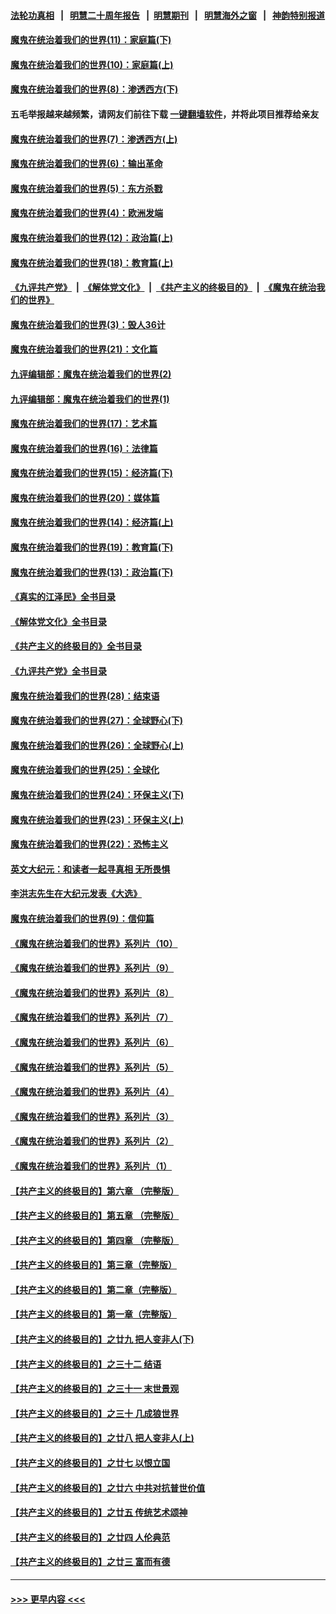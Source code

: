 #### [法轮功真相](https://github.com/gfw-breaker/truth/blob/master/README.md?t=0) &nbsp;&nbsp;|&nbsp;&nbsp; [明慧二十周年报告](https://github.com/gfw-breaker/mh-reports/blob/master/README.md?t=0) &nbsp;&nbsp;|&nbsp;&nbsp;[明慧期刊](https://github.com/gfw-breaker/mh-qikan) &nbsp;&nbsp;|&nbsp;&nbsp; [明慧海外之窗](https://github.com/gfw-breaker/mh-news/blob/master/README.md?t=0) &nbsp;&nbsp;|&nbsp;&nbsp; [神韵特别报道](https://github.com/gfw-breaker/mh-news/blob/master/shenyun.md?t=0)
#### [魔鬼在统治着我们的世界(11)：家庭篇(下)](../pages/nsc422/n10440961.md?t=11221750) 
#### [魔鬼在统治着我们的世界(10)：家庭篇(上)](../pages/nsc422/n10435448.md?t=11221750) 
#### [魔鬼在统治着我们的世界(8)：渗透西方(下)](../pages/nsc422/n10429603.md?t=11221750) 
#### 五毛举报越来越频繁，请网友们前往下载 [一键翻墙软件](https://github.com/gfw-breaker/ssr-accounts)，并将此项目推荐给亲友
#### [魔鬼在统治着我们的世界(7)：渗透西方(上)](../pages/nsc422/n10426013.md?t=11221750) 
#### [魔鬼在统治着我们的世界(6)：输出革命](../pages/nsc422/n10421536.md?t=11221750) 
#### [魔鬼在统治着我们的世界(5)：东方杀戮](../pages/nsc422/n10417707.md?t=11221750) 
#### [魔鬼在统治着我们的世界(4)：欧洲发端](../pages/nsc422/n10414890.md?t=11221750) 
#### [魔鬼在统治着我们的世界(12)：政治篇(上)](../pages/nsc422/n10444576.md?t=11221750) 
#### [魔鬼在统治着我们的世界(18)：教育篇(上)](../pages/nsc422/n10526970.md?t=11221750) 
#### [《九评共产党》](https://github.com/begood0513/9ping.md/blob/master/README.md) &nbsp;|&nbsp; [《解体党文化》](../../../../jtdwh.md/blob/master/README.md)  &nbsp;|&nbsp; [《共产主义的终极目的》](../../../../gczydzjmd.md/blob/master/README.md) &nbsp;|&nbsp; [《魔鬼在统治我们的世界》](../../../../mgztzwmdsj.md/blob/master/README.md) 
#### [魔鬼在统治着我们的世界(3)：毁人36计](../pages/nsc422/n10411583.md?t=11221750) 
#### [魔鬼在统治着我们的世界(21)：文化篇](../pages/nsc422/n10597706.md?t=11221750) 
#### [九评编辑部：魔鬼在统治着我们的世界(2)](../pages/nsc422/n10410036.md?t=11221750) 
#### [九评编辑部：魔鬼在统治着我们的世界(1)](../pages/nsc422/n10406825.md?t=11221750) 
#### [魔鬼在统治着我们的世界(17)：艺术篇](../pages/nsc422/n10499093.md?t=11221750) 
#### [魔鬼在统治着我们的世界(16)：法律篇](../pages/nsc422/n10485969.md?t=11221750) 
#### [魔鬼在统治着我们的世界(15)：经济篇(下)](../pages/nsc422/n10469975.md?t=11221750) 
#### [魔鬼在统治着我们的世界(20)：媒体篇](../pages/nsc422/n10586579.md?t=11221750) 
#### [魔鬼在统治着我们的世界(14)：经济篇(上)](../pages/nsc422/n10457370.md?t=11221750) 
#### [魔鬼在统治着我们的世界(19)：教育篇(下)](../pages/nsc422/n10564808.md?t=11221750) 
#### [魔鬼在统治着我们的世界(13)：政治篇(下)](../pages/nsc422/n10448270.md?t=11221750) 
#### [《真实的江泽民》全书目录](../pages/nsc422/n13721399.md?t=11221750) 
#### [《解体党文化》全书目录](../pages/nsc422/n13721157.md?t=11221750) 
#### [《共产主义的终极目的》全书目录](../pages/nsc422/n13721048.md?t=11221750) 
#### [《九评共产党》全书目录](../pages/nsc422/n13708085.md?t=11221750) 
#### [魔鬼在统治着我们的世界(28)：结束语](../pages/nsc422/n10936246.md?t=11221750) 
#### [魔鬼在统治着我们的世界(27)：全球野心(下)](../pages/nsc422/n10928319.md?t=11221750) 
#### [魔鬼在统治着我们的世界(26)：全球野心(上)](../pages/nsc422/n10900318.md?t=11221750) 
#### [魔鬼在统治着我们的世界(25)：全球化](../pages/nsc422/n10788205.md?t=11221750) 
#### [魔鬼在统治着我们的世界(24)：环保主义(下)](../pages/nsc422/n10695307.md?t=11221750) 
#### [魔鬼在统治着我们的世界(23)：环保主义(上)](../pages/nsc422/n10688613.md?t=11221750) 
#### [魔鬼在统治着我们的世界(22)：恐怖主义](../pages/nsc422/n10614727.md?t=11221750) 
#### [英文大纪元：和读者一起寻真相 无所畏惧](../pages/nsc422/n12542027.md?t=11221750) 
#### [李洪志先生在大纪元发表《大选》](../pages/nsc422/n12534746.md?t=11221750) 
#### [魔鬼在统治着我们的世界(9)：信仰篇](../pages/nsc422/n10432159.md?t=11221750) 
#### [《魔鬼在统治着我们的世界》系列片（10）](../pages/nsc422/n12292670.md?t=11221750) 
#### [《魔鬼在统治着我们的世界》系列片（9）](../pages/nsc422/n12290859.md?t=11221750) 
#### [《魔鬼在统治着我们的世界》系列片（8）](../pages/nsc422/n12287445.md?t=11221750) 
#### [《魔鬼在统治着我们的世界》系列片（7）](../pages/nsc422/n12283425.md?t=11221750) 
#### [《魔鬼在统治着我们的世界》系列片（6）](../pages/nsc422/n12282314.md?t=11221750) 
#### [《魔鬼在统治着我们的世界》系列片（5）](../pages/nsc422/n12281419.md?t=11221750) 
#### [《魔鬼在统治着我们的世界》系列片（4）](../pages/nsc422/n12274024.md?t=11221750) 
#### [《魔鬼在统治着我们的世界》系列片（3）](../pages/nsc422/n12271322.md?t=11221750) 
#### [《魔鬼在统治着我们的世界》系列片（2）](../pages/nsc422/n12269049.md?t=11221750) 
#### [《魔鬼在统治着我们的世界》系列片（1）](../pages/nsc422/n12267575.md?t=11221750) 
#### [【共产主义的终极目的】第六章 （完整版）](../pages/nsc422/n11428913.md?t=11221750) 
#### [【共产主义的终极目的】第五章 （完整版）](../pages/nsc422/n11428912.md?t=11221750) 
#### [【共产主义的终极目的】第四章 （完整版）](../pages/nsc422/n11428907.md?t=11221750) 
#### [【共产主义的终极目的】第三章（完整版）](../pages/nsc422/n11428848.md?t=11221750) 
#### [【共产主义的终极目的】第二章（完整版）](../pages/nsc422/n11428831.md?t=11221750) 
#### [【共产主义的终极目的】第一章（完整版）](../pages/nsc422/n11417651.md?t=11221750) 
#### [【共产主义的终极目的】之廿九 把人变非人(下)](../pages/nsc422/n11344140.md?t=11221750) 
#### [【共产主义的终极目的】之三十二 结语](../pages/nsc422/n11360535.md?t=11221750) 
#### [【共产主义的终极目的】之三十一 末世景观](../pages/nsc422/n11351129.md?t=11221750) 
#### [【共产主义的终极目的】之三十 几成狼世界](../pages/nsc422/n11348280.md?t=11221750) 
#### [【共产主义的终极目的】之廿八 把人变非人(上)](../pages/nsc422/n11340492.md?t=11221750) 
#### [【共产主义的终极目的】之廿七 以恨立国](../pages/nsc422/n11336944.md?t=11221750) 
#### [【共产主义的终极目的】之廿六 中共对抗普世价值](../pages/nsc422/n11324785.md?t=11221750) 
#### [【共产主义的终极目的】之廿五 传统艺术颂神](../pages/nsc422/n11296396.md?t=11221750) 
#### [【共产主义的终极目的】之廿四 人伦典范](../pages/nsc422/n11296397.md?t=11221750) 
#### [【共产主义的终极目的】之廿三 富而有德](../pages/nsc422/n11283598.md?t=11221750) 

----
#### [ >>> 更早内容 <<< ](../indexes/nsc422-earlier.md)
